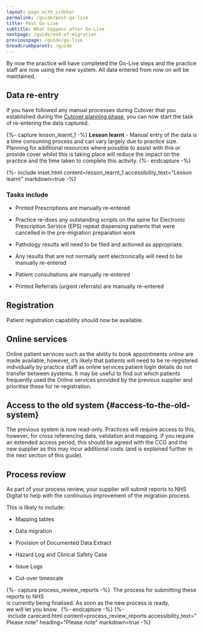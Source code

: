 ```yaml
---
layout: page_with_sidebar
permalink: /guide/post-go-live
title: Post Go-Live
subtitle: What happens after Go-Live
nextpage: /guide/end-of-migration
previouspage: /guide/go-live
breadcrumbparent: /guide
---
```


By now the practice will have completed the Go-Live steps and the practice staff are now using the new system. All data entered from now on will be maintained.


## Data re-entry

If you have followed any manual processes during Cutover that you established during the [Cutover planning phase](/prm-practice-migration/guide/planning-for-cut-over#appointments), you can now start the task of re-entering the data captured.


{%- capture lesson_learnt_1 -%}
__Lesson learnt__ - Manual entry of the data is a time consuming process and can vary largely due to practice size. Planning for additional resources where possible to assist with this or provide cover whilst this is taking place will reduce the impact on the practice and the time taken to complete this activity.
{%- endcapture -%}

{%- include inset.html content=lesson_learnt_1 accessibility_text="Lesson learnt" markdown=true -%}


### Tasks include
<!-- [GAP] once we reach maturity with any of the GP2GP solutions, these can be added here -->
* Printed Prescriptions are manually re-entered 

* Practice re-does any outstanding scripts on the spine for Electronic Prescription Service (EPS) repeat dispensing patients that were cancelled in the pre-migration preparation work

* Pathology results will need to be filed and actioned as appropriate.
<!-- [UPLIFT] updated description of pathology results according to user feedback -->
* Any results that are not normally sent electronically will need to be manually re-entered

* Patient consultations are manually re-entered

* Printed Referrals (urgent referrals) are manually re-entered 



## Registration

Patient registration capability should now be available.


## Online services

Online patient services such as the ability to book appointments online are made available, however, it’s likely that patients will need to be re-registered individually by practice staff as online services patient login details do not transfer between systems. It may be useful to find out which patients frequently used the Online services provided by the previous supplier and prioritise these for re-registration.


## Access to the old system {#access-to-the-old-system}

The previous system is now read-only. Practices will require access to this, however, for cross referencing data, validation and mapping. If you require an extended access period, this should be agreed with the CCG and the new supplier as this may incur additional costs (and is explained further in the next section of this guide).
<!-- [UPLIFT] Reworded this part and removed references to 45 days -->

## Process review

As part of your process review, your supplier will submit reports to NHS Digital to help with the continuous improvement of the migration process.

This is likely to include:

* Mapping tables

* Data migration

* Provision of Documented Data Extract

* Hazard Log and Clinical Safety Case

* Issue Logs

* Cut-over timescale

{%- capture process_review_reports -%} 
The process for submitting these reports to NHS is currently being finalised. As soon as the new process is ready, we will let you know. 
{%- endcapture -%}
{%- include carecard.html content=process_review_reports accessibility_text="Please note" heading="Please note" markdown=true -%}


